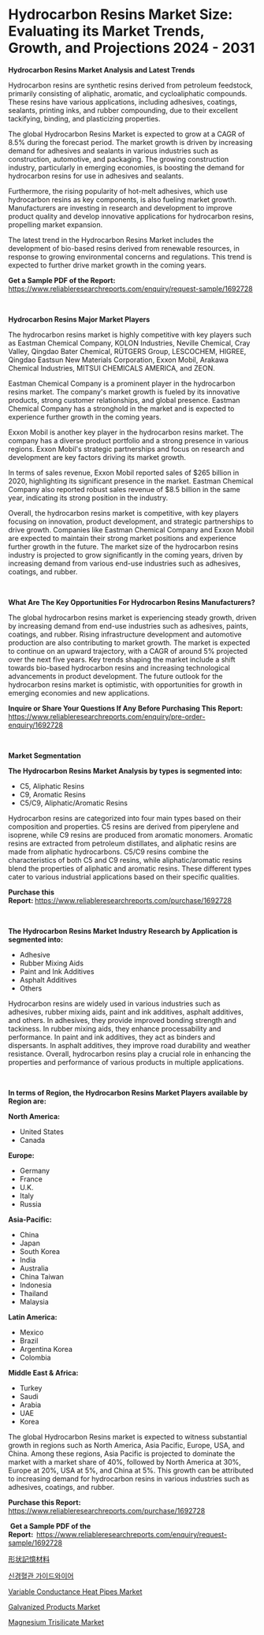 <p><h1>Hydrocarbon Resins Market Size: Evaluating its Market Trends, Growth, and Projections 2024 - 2031</h1></p><p><strong>Hydrocarbon Resins Market Analysis and Latest Trends</strong></p>
<p><p>Hydrocarbon resins are synthetic resins derived from petroleum feedstock, primarily consisting of aliphatic, aromatic, and cycloaliphatic compounds. These resins have various applications, including adhesives, coatings, sealants, printing inks, and rubber compounding, due to their excellent tackifying, binding, and plasticizing properties.</p><p>The global Hydrocarbon Resins Market is expected to grow at a CAGR of 8.5% during the forecast period. The market growth is driven by increasing demand for adhesives and sealants in various industries such as construction, automotive, and packaging. The growing construction industry, particularly in emerging economies, is boosting the demand for hydrocarbon resins for use in adhesives and sealants.</p><p>Furthermore, the rising popularity of hot-melt adhesives, which use hydrocarbon resins as key components, is also fueling market growth. Manufacturers are investing in research and development to improve product quality and develop innovative applications for hydrocarbon resins, propelling market expansion.</p><p>The latest trend in the Hydrocarbon Resins Market includes the development of bio-based resins derived from renewable resources, in response to growing environmental concerns and regulations. This trend is expected to further drive market growth in the coming years.</p></p>
<p><strong>Get a Sample PDF of the Report:&nbsp;</strong> <a href="https://www.reliableresearchreports.com/enquiry/request-sample/1692728">https://www.reliableresearchreports.com/enquiry/request-sample/1692728</a></p>
<p>&nbsp;</p>
<p><strong>Hydrocarbon Resins Major Market Players</strong></p>
<p><p>The hydrocarbon resins market is highly competitive with key players such as Eastman Chemical Company, KOLON Industries, Neville Chemical, Cray Valley, Qingdao Bater Chemical, RÜTGERS Group, LESCOCHEM, HIGREE, Qingdao Eastsun New Materials Corporation, Exxon Mobil, Arakawa Chemical Industries, MITSUI CHEMICALS AMERICA, and ZEON.</p><p>Eastman Chemical Company is a prominent player in the hydrocarbon resins market. The company's market growth is fueled by its innovative products, strong customer relationships, and global presence. Eastman Chemical Company has a stronghold in the market and is expected to experience further growth in the coming years.</p><p>Exxon Mobil is another key player in the hydrocarbon resins market. The company has a diverse product portfolio and a strong presence in various regions. Exxon Mobil's strategic partnerships and focus on research and development are key factors driving its market growth.</p><p>In terms of sales revenue, Exxon Mobil reported sales of $265 billion in 2020, highlighting its significant presence in the market. Eastman Chemical Company also reported robust sales revenue of $8.5 billion in the same year, indicating its strong position in the industry.</p><p>Overall, the hydrocarbon resins market is competitive, with key players focusing on innovation, product development, and strategic partnerships to drive growth. Companies like Eastman Chemical Company and Exxon Mobil are expected to maintain their strong market positions and experience further growth in the future. The market size of the hydrocarbon resins industry is projected to grow significantly in the coming years, driven by increasing demand from various end-use industries such as adhesives, coatings, and rubber.</p></p>
<p>&nbsp;</p>
<p><strong>What Are The Key Opportunities For Hydrocarbon Resins Manufacturers?</strong></p>
<p><p>The global hydrocarbon resins market is experiencing steady growth, driven by increasing demand from end-use industries such as adhesives, paints, coatings, and rubber. Rising infrastructure development and automotive production are also contributing to market growth. The market is expected to continue on an upward trajectory, with a CAGR of around 5% projected over the next five years. Key trends shaping the market include a shift towards bio-based hydrocarbon resins and increasing technological advancements in product development. The future outlook for the hydrocarbon resins market is optimistic, with opportunities for growth in emerging economies and new applications.</p></p>
<p><strong>Inquire or Share Your Questions If Any Before Purchasing This Report:</strong> <a href="https://www.reliableresearchreports.com/enquiry/pre-order-enquiry/1692728">https://www.reliableresearchreports.com/enquiry/pre-order-enquiry/1692728</a></p>
<p>&nbsp;</p>
<p><strong>Market Segmentation</strong></p>
<p><strong>The Hydrocarbon Resins Market Analysis by types is segmented into:</strong></p>
<p><ul><li>C5, Aliphatic Resins</li><li>C9, Aromatic Resins</li><li>C5/C9, Aliphatic/Aromatic Resins</li></ul></p>
<p><p>Hydrocarbon resins are categorized into four main types based on their composition and properties. C5 resins are derived from piperylene and isoprene, while C9 resins are produced from aromatic monomers. Aromatic resins are extracted from petroleum distillates, and aliphatic resins are made from aliphatic hydrocarbons. C5/C9 resins combine the characteristics of both C5 and C9 resins, while aliphatic/aromatic resins blend the properties of aliphatic and aromatic resins. These different types cater to various industrial applications based on their specific qualities.</p></p>
<p><strong>Purchase this Report:&nbsp;</strong><a href="https://www.reliableresearchreports.com/purchase/1692728">https://www.reliableresearchreports.com/purchase/1692728</a></p>
<p>&nbsp;</p>
<p><strong>The Hydrocarbon Resins Market Industry Research by Application is segmented into:</strong></p>
<p><ul><li>Adhesive</li><li>Rubber Mixing Aids</li><li>Paint and Ink Additives</li><li>Asphalt Additives</li><li>Others</li></ul></p>
<p><p>Hydrocarbon resins are widely used in various industries such as adhesives, rubber mixing aids, paint and ink additives, asphalt additives, and others. In adhesives, they provide improved bonding strength and tackiness. In rubber mixing aids, they enhance processability and performance. In paint and ink additives, they act as binders and dispersants. In asphalt additives, they improve road durability and weather resistance. Overall, hydrocarbon resins play a crucial role in enhancing the properties and performance of various products in multiple applications.</p></p>
<p>&nbsp;</p>
<p><strong>In terms of Region, the Hydrocarbon Resins Market Players available by Region are:</strong></p>
<p>
    <p> <strong> North America: </strong>
        <ul>
            <li>United States</li>
            <li>Canada</li>
        </ul>
        </p> 
    <p> <strong> Europe: </strong>
        <ul>
            <li>Germany</li>
            <li>France</li>
            <li>U.K.</li>
            <li>Italy</li>
            <li>Russia</li>
        </ul>
        </p> 
    <p> <strong> Asia-Pacific: </strong>
        <ul>
            <li>China</li>
            <li>Japan</li>
            <li>South Korea</li>
            <li>India</li>
            <li>Australia</li>
            <li>China Taiwan</li>
            <li>Indonesia</li>
            <li>Thailand</li>
            <li>Malaysia</li>
        </ul>
        </p> 
    <p> <strong> Latin America: </strong>
        <ul>
            <li>Mexico</li>
            <li>Brazil</li>
            <li>Argentina Korea</li>
            <li>Colombia</li>
        </ul>
        </p> 
    <p> <strong> Middle East & Africa: </strong>
        <ul>
            <li>Turkey</li>
            <li>Saudi</li>
            <li>Arabia</li>
            <li>UAE</li>
            <li>Korea</li>
        </ul>
    </p>
    </p>
<p><p>The global Hydrocarbon Resins market is expected to witness substantial growth in regions such as North America, Asia Pacific, Europe, USA, and China. Among these regions, Asia Pacific is projected to dominate the market with a market share of 40%, followed by North America at 30%, Europe at 20%, USA at 5%, and China at 5%. This growth can be attributed to increasing demand for hydrocarbon resins in various industries such as adhesives, coatings, and rubber.</p></p>
<p><strong>Purchase this Report: </strong><a href="https://www.reliableresearchreports.com/purchase/1692728">https://www.reliableresearchreports.com/purchase/1692728</a></p>
<p>&nbsp;<strong>Get a Sample PDF of the Report:&nbsp;&nbsp;</strong><a href="https://www.reliableresearchreports.com/enquiry/request-sample/1692728">https://www.reliableresearchreports.com/enquiry/request-sample/1692728</a></p>
<p><strong></strong></p>
<p><p><a href="https://github.com/xemfu2379520/Market-Research-Report-List-1/blob/main/2903815191395.md">形状記憶材料</a></p><p><a href="https://github.com/bvubpqd5241630/Market-Research-Report-List-1/blob/main/8873133191240.md">신경혈관 가이드와이어</a></p><p><a href="https://issuu.com/reportprime-2/docs/variable-conductance-heat-pipes-market-size-2030.p">Variable Conductance Heat Pipes Market</a></p><p><a href="https://github.com/fiixsa/Market-Research-Report-List-1/blob/main/galvanized-products-market.md">Galvanized Products Market</a></p><p><a href="https://github.com/Airanohannonzb68e5pb53oc1/Market-Research-Report-List-1/blob/main/magnesium-trisilicate-market.md">Magnesium Trisilicate Market</a></p></p>